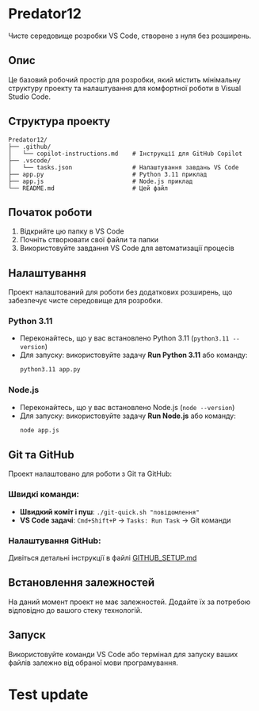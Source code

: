 # Predator12

Чисте середовище розробки VS Code, створене з нуля без розширень.

## Опис

Це базовий робочий простір для розробки, який містить мінімальну структуру проекту та налаштування для комфортної роботи в Visual Studio Code.

## Структура проекту

```text
Predator12/
├── .github/
│   └── copilot-instructions.md    # Інструкції для GitHub Copilot
├── .vscode/
│   └── tasks.json                 # Налаштування завдань VS Code
├── app.py                         # Python 3.11 приклад
├── app.js                         # Node.js приклад
└── README.md                      # Цей файл
```

## Початок роботи

1. Відкрийте цю папку в VS Code
2. Почніть створювати свої файли та папки
3. Використовуйте завдання VS Code для автоматизації процесів

## Налаштування

Проект налаштований для роботи без додаткових розширень, що забезпечує чисте середовище для розробки.

### Python 3.11
- Переконайтесь, що у вас встановлено Python 3.11 (`python3.11 --version`)
- Для запуску: використовуйте задачу **Run Python 3.11** або команду:
  ```sh
  python3.11 app.py
  ```

### Node.js
- Переконайтесь, що у вас встановлено Node.js (`node --version`)
- Для запуску: використовуйте задачу **Run Node.js** або команду:
  ```sh
  node app.js
  ```

## Git та GitHub

Проект налаштовано для роботи з Git та GitHub:

### Швидкі команди:
- **Швидкий коміт і пуш**: `./git-quick.sh "повідомлення"`
- **VS Code задачі**: `Cmd+Shift+P` → `Tasks: Run Task` → Git команди

### Налаштування GitHub:
Дивіться детальні інструкції в файлі [GITHUB_SETUP.md](GITHUB_SETUP.md)

## Встановлення залежностей

На даний момент проект не має залежностей. Додайте їх за потребою відповідно до вашого стеку технологій.

## Запуск

Використовуйте команди VS Code або термінал для запуску ваших файлів залежно від обраної мови програмування.
# Test update
